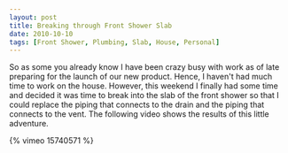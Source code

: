 ```yaml
---
layout: post
title: Breaking through Front Shower Slab
date: 2010-10-10
tags: [Front Shower, Plumbing, Slab, House, Personal]
---
```

So as some you already know I have been crazy busy with work as of late
preparing for the launch of our new product. Hence, I haven't had much time to
work on the house. However, this weekend I finally had some time and decided it
was time to break into the slab of the front shower so that I could replace the
piping that connects to the drain and the piping that connects to the vent. The
following video shows the results of this little adventure.

{% vimeo 15740571 %}
